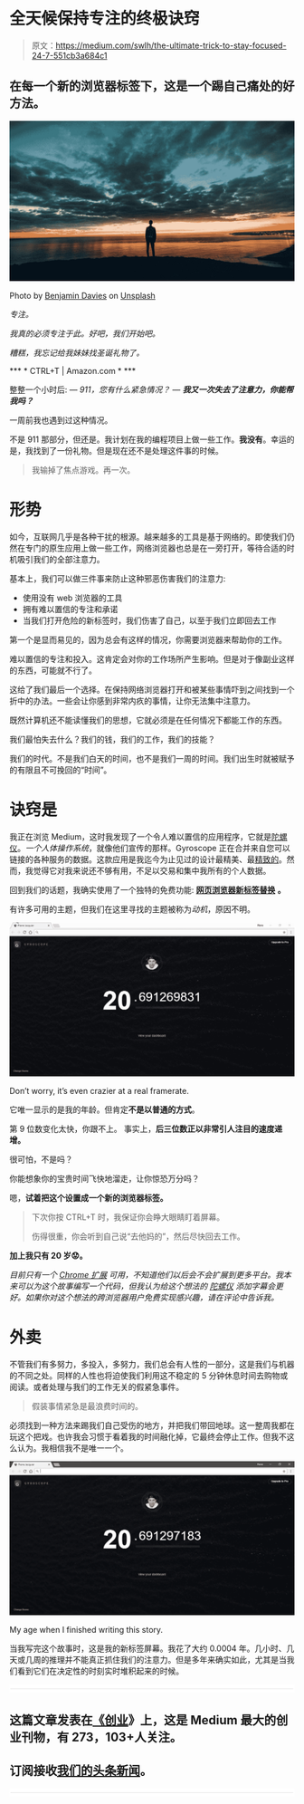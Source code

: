 # 全天候保持专注的终极诀窍

> 原文：<https://medium.com/swlh/the-ultimate-trick-to-stay-focused-24-7-551cb3a684c1>

## 在每一个新的浏览器标签下，这是一个踢自己痛处的好方法。

![](img/c083be195941fb61bca26a2e28dc840d.png)

Photo by [Benjamin Davies](https://unsplash.com/photos/Xhj88MexoG4?utm_source=unsplash&utm_medium=referral&utm_content=creditCopyText) on [Unsplash](https://unsplash.com/?utm_source=unsplash&utm_medium=referral&utm_content=creditCopyText)

*专注。*

*我真的必须专注于此。好吧，我们开始吧。*

*糟糕，我忘记给我妹妹找圣诞礼物了。*

*** * CTRL+T | Amazon.com * ***

整整一个小时后:
*— 911，您有什么紧急情况？
—* ***我又一次失去了注意力，你能帮我吗？***

一周前我也遇到过这种情况。

不是 911 那部分，但还是。我计划在我的编程项目上做一些工作。**我没有**。幸运的是，我找到了一份礼物。但是现在还不是处理这件事的时候。

> 我输掉了焦点游戏。再一次。

# 形势

如今，互联网几乎是各种干扰的根源。越来越多的工具是基于网络的。即使我们仍然在专门的原生应用上做一些工作，网络浏览器也总是在一旁打开，等待合适的时机吸引我们的全部注意力。

基本上，我们可以做三件事来防止这种邪恶伤害我们的注意力:

*   使用没有 web 浏览器的工具
*   拥有难以置信的专注和承诺
*   当我们打开危险的新标签时，我们伤害了自己，以至于我们立即回去工作

第一个是显而易见的，因为总会有这样的情况，你需要浏览器来帮助你的工作。

难以置信的专注和投入。这肯定会对你的工作场所产生影响。但是对于像副业这样的东西，可能就不行了。

这给了我们最后一个选择。在保持网络浏览器打开和被某些事情吓到之间找到一个折中的办法。一些会让你感到非常内疚的事情，让你无法集中注意力。

既然计算机还不能读懂我们的思想，它就必须是在任何情况下都能工作的东西。

我们最怕失去什么？我们的钱，我们的工作，我们的技能？

我们的时代。不是我们白天的时间，也不是我们一周的时间。我们出生时就被赋予的有限且不可挽回的“时间”。

# 诀窍是

我正在浏览 Medium，这时我发现了一个令人难以置信的应用程序，它就是[陀螺仪](http://gyrosco.pe/)。*一个人体操作系统*，就像他们宣传的那样。Gyroscope 正在合并来自您可以链接的各种服务的数据。这款应用是我迄今为止见过的设计最精美、最[精致的](https://gyrosco.pe/store/)。然而，我觉得它对我来说还不够有用，不足以交易和集中我所有的个人数据。

回到我们的话题，我确实使用了一个独特的免费功能: [**网页浏览器新标签替换**](https://chrome.google.com/webstore/detail/gyroscope-for-chrome/ifakdojghbjeahenejfpgdfhhcmjgfle?hl=en) **。**

有许多可用的主题，但我们在这里寻找的主题被称为*动机*，原因不明。

![](img/5629c7bfed4d63876dec3520bc518a4c.png)

Don’t worry, it’s even crazier at a real framerate.

它唯一显示的是我的年龄。但肯定**不是以普通的方式**。

第 9 位数变化太快，你跟不上。
事实上，**后三位数正以非常引人注目的速度递增。**

很可怕，不是吗？

你能想象你的宝贵时间飞快地溜走，让你惊恐万分吗？

嗯，**试着把这个设置成一个新的浏览器标签。**

> 下次你按 CTRL+T 时，我保证你会睁大眼睛盯着屏幕。
> 
> 伤得很重，你会听到自己说“去他妈的”，然后尽快回去工作。

**加上我只有 20 岁😟。**

*目前只有一个* [*Chrome 扩展*](https://chrome.google.com/webstore/detail/gyroscope-for-chrome/ifakdojghbjeahenejfpgdfhhcmjgfle?hl=en) *可用，不知道他们以后会不会扩展到更多平台。我本来可以为这个故事编写一个代码，但我认为给这个想法的* [*陀螺仪*](https://gyrosco.pe) *添加字幕会更好。如果你对这个想法的跨浏览器用户免费实现感兴趣，请在评论中告诉我。*

# 外卖

不管我们有多努力，多投入，多努力，我们总会有人性的一部分，这是我们与机器的不同之处。同样的人性也将迫使我们利用这不稳定的 5 分钟休息时间去购物或阅读。或者处理与我们的工作无关的假紧急事件。

> 假装事情紧急是最浪费时间的。

必须找到一种方法来踢我们自己受伤的地方，并把我们带回地球。这一整周我都在玩这个把戏。也许我会习惯于看着我的时间融化掉，它最终会停止工作。但我不这么认为。我相信我不是唯一一个。

![](img/ba402b73da1cc72329549ee3af748419.png)

My age when I finished writing this story.

当我写完这个故事时，这是我的新标签屏幕。我花了大约 0.0004 年。几小时、几天或几周的推理并不能真正抓住我们的注意力。但是多年来确实如此，尤其是当我们看到它们在决定性的时刻实时堆积起来的时候。

![](img/731acf26f5d44fdc58d99a6388fe935d.png)

## 这篇文章发表在[《创业](https://medium.com/swlh)》上，这是 Medium 最大的创业刊物，有 273，103+人关注。

## 订阅接收[我们的头条新闻](http://growthsupply.com/the-startup-newsletter/)。

![](img/731acf26f5d44fdc58d99a6388fe935d.png)